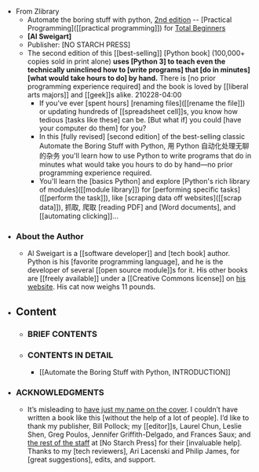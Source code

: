 - From Zlibrary
    - Automate the boring stuff with python, [2nd edition](https://en.jp1lib.org/book/5342891/c5ae7c) -- [Practical Programming]([[practical programming]]) for [Total Beginners]([[beginner]])
    - __[Al Sweigart]__
    - Publisher: [NO STARCH PRESS]
    - The second edition of this [[best-selling]] [Python book] (100,000+ copies sold in print alone) **uses [Python 3] to teach even the technically uninclined how to [write programs] that [do in minutes] [what would take hours to do] by hand.** There is [no prior programming experience required] and the book is loved by [[liberal arts majors]] and [[geek]]s alike.
210228-04:00
        - If you've ever [spent hours] [renaming files]([[rename the file]]) or updating hundreds of [[spreadsheet cell]]s, you know how tedious [tasks like these] can be. [But what if] you could [have your computer do them] for you?
        - In this [fully revised] [second edition] of the best-selling classic Automate the Boring Stuff with Python, 用 Python 自动化处理无聊的杂务 you'll learn how to use Python to write programs that do in minutes what would take you hours to do by hand—no prior programming experience required. 
        - You'll learn the [basics Python] and explore [Python's rich library of modules]([[module library]]) for [performing specific tasks]([[perform the task]]), like [scraping data off websites]([[scrap data]]), 抓取, 爬取 [reading PDF] and [Word documents], and [[automating clicking]]...
- ### About the Author
    - Al Sweigart is a [[software developer]] and [tech book] author. Python is his [favorite programming language], and he is the developer of several [[open source module]]s for it. His other books are [[freely available]] under a [[Creative Commons license]] on [his website](https://inventwithpython.com/). His cat now weighs 11 pounds.
- ## Content
    - ### BRIEF CONTENTS
    - ### CONTENTS IN DETAIL
        - [[Automate the Boring Stuff with Python, INTRODUCTION]]
- ### ACKNOWLEDGMENTS
    - It’s misleading to [have just my name on the cover]([[cover]]). I couldn’t have written a book like this [without the help of a lot of people]. I’d like to thank my publisher, Bill Pollock; my [[editor]]s, Laurel Chun, Leslie Shen, Greg Poulos, Jennifer Griffith-Delgado, and Frances Saux; and [the rest of the staff]([[staff]]) at [No Starch Press] for their [invaluable help]. Thanks to my [tech reviewers], Ari Lacenski and Philip James, for [great suggestions], edits, and support.
